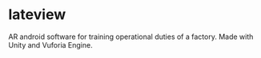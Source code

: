 # lateview
AR android software for training operational duties of a factory.
Made with Unity and Vuforia Engine.
